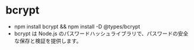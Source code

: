 # bcrypt

- npm install bcrypt && npm install -D @types/bcrypt
- bcrypt は Node.js のパスワードハッシュライブラリで、パスワードの安全な保存と検証を提供します。
